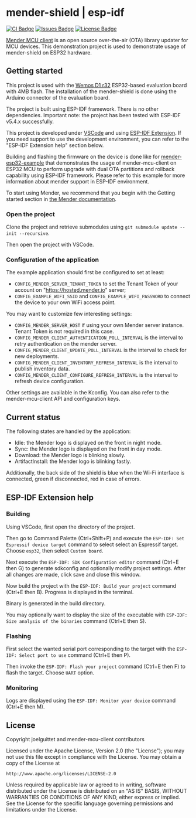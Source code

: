 # mender-shield | esp-idf

[![CI Badge](https://github.com/joelguittet/mender-shield/workflows/ci/badge.svg)](https://github.com/joelguittet/mender-shield/actions)
[![Issues Badge](https://img.shields.io/github/issues/joelguittet/mender-shield)](https://github.com/joelguittet/mender-shield/issues)
[![License Badge](https://img.shields.io/github/license/joelguittet/mender-shield)](https://github.com/joelguittet/mender-shield/blob/master/LICENSE)

[Mender MCU client](https://github.com/joelguittet/mender-mcu-client) is an open source over-the-air (OTA) library updater for MCU devices. This demonstration project is used to demonstrate usage of mender-shield on ESP32 hardware.


## Getting started

This project is used with the [Wemos D1 r32](../../.github/docs/Wemos-D1-R32.pdf) ESP32-based evaluation board with 4MB flash. The installation of the mender-shield is done using the Arduino connector of the evaluation board.

The project is built using ESP-IDF framework. There is no other dependencies. Important note: the project has been tested with ESP-IDF v5.4.x successfully.

This project is developed under [VSCode](https://code.visualstudio.com) and using [ESP-IDF Extension](https://github.com/espressif/vscode-esp-idf-extension). If you need support to use the development environment, you can refer to the "ESP-IDF Extension help" section below.

Building and flashing the firmware on the device is done like for [mender-esp32-example](https://github.com/joelguittet/mender-esp32-example) that demonstrates the usage of mender-mcu-client on ESP32 MCU to perform upgrade with dual OTA partitions and rollback capability using ESP-IDF framework. Please refer to this example for more information about mender support in ESP-IDF environment.

To start using Mender, we recommend that you begin with the Getting started section in [the Mender documentation](https://docs.mender.io/).

### Open the project

Clone the project and retrieve submodules using `git submodule update --init --recursive`.

Then open the project with VSCode.

### Configuration of the application

The example application should first be configured to set at least:
- `CONFIG_MENDER_SERVER_TENANT_TOKEN` to set the Tenant Token of your account on "https://hosted.mender.io" server;
- `CONFIG_EXAMPLE_WIFI_SSID` and `CONFIG_EXAMPLE_WIFI_PASSWORD` to connect the device to your own WiFi access point.

You may want to customize few interesting settings:
- `CONFIG_MENDER_SERVER_HOST` if using your own Mender server instance. Tenant Token is not required in this case.
- `CONFIG_MENDER_CLIENT_AUTHENTICATION_POLL_INTERVAL` is the interval to retry authentication on the mender server.
- `CONFIG_MENDER_CLIENT_UPDATE_POLL_INTERVAL` is the interval to check for new deployments.
- `CONFIG_MENDER_CLIENT_INVENTORY_REFRESH_INTERVAL` is the interval to publish inventory data.
- `CONFIG_MENDER_CLIENT_CONFIGURE_REFRESH_INTERVAL` is the interval to refresh device configuration.

Other settings are available in the Kconfig. You can also refer to the mender-mcu-client API and configuration keys.


## Current status

The following states are handled by the application:
* Idle: the Mender logo is displayed on the front in night mode.
* Sync: the Mender logo is displayed on the front in day mode.
* Download: the Mender logo is blinking slowly.
* ArtifactInstall: the Mender logo is blinking fastly.

Additionally, the back side of the shield is blue when the Wi-Fi interface is connected, green if disconnected, red in case of errors.


## ESP-IDF Extension help

### Building

Using VSCode, first open the directory of the project.

Then go to Command Palette (Ctrl+Shift+P) and execute the `ESP-IDF: Set Espressif device target` command to select select an Espressif target. Choose `esp32`, then select `Custom board`.

Next execute the `ESP-IDF: SDK Configuration editor` command (Ctrl+E then G) to generate sdkconfig and optionally modify project settings. After all changes are made, click save and close this window.

Now build the project with the `ESP-IDF: Build your project` command (Ctrl+E then B). Progress is displayed in the terminal.

Binary is generated in the build directory.

You may optionally want to display the size of the executable with `ESP-IDF: Size analysis of the binaries` command (Ctrl+E then S).

### Flashing

First select the wanted serial port corresponding to the target with the `ESP-IDF: Select port to use` command (Ctrl+E then P).

Then invoke the `ESP-IDF: Flash your project` command (Ctrl+E then F) to flash the target. Choose `UART` option.

### Monitoring

Logs are displayed using the `ESP-IDF: Monitor your device` command (Ctrl+E then M).


## License

Copyright joelguittet and mender-mcu-client contributors

Licensed under the Apache License, Version 2.0 (the "License");
you may not use this file except in compliance with the License.
You may obtain a copy of the License at

    http://www.apache.org/licenses/LICENSE-2.0

Unless required by applicable law or agreed to in writing, software
distributed under the License is distributed on an "AS IS" BASIS,
WITHOUT WARRANTIES OR CONDITIONS OF ANY KIND, either express or implied.
See the License for the specific language governing permissions and
limitations under the License.
